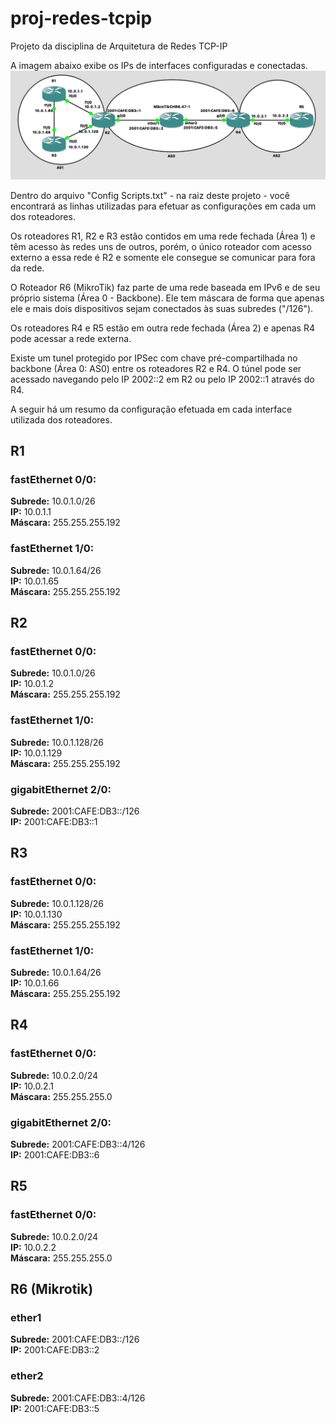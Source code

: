# proj-redes-tcpip
Projeto da disciplina de Arquitetura de Redes TCP-IP

A imagem abaixo exibe os IPs de interfaces configuradas e conectadas.
![alt text](<https://github.com/italomoraes/proj-redes-tcpip/blob/main/Resources/Topologia-parte2.png>)

Dentro do arquivo "Config Scripts.txt" - na raiz deste projeto - você encontrará as linhas utilizadas para efetuar as configurações em cada um dos roteadores.

Os roteadores R1, R2 e R3 estão contidos em uma rede fechada (Área 1) e têm acesso às redes uns de outros, porém, o único roteador com acesso externo a essa rede é R2 e somente ele consegue se comunicar para fora da rede.

O Roteador R6 (MikroTik) faz parte de uma rede baseada em IPv6 e de seu próprio sistema (Área 0 - Backbone). Ele tem máscara de forma que apenas ele e mais dois dispositivos sejam conectados às suas subredes ("/126").

Os roteadores R4 e R5 estão em outra rede fechada (Área 2) e apenas R4 pode acessar a rede externa.

Existe um tunel protegido por IPSec com chave pré-compartilhada no backbone (Área 0: AS0) entre os roteadores R2 e R4. O túnel pode ser acessado navegando pelo IP 2002::2 em R2 ou pelo IP 2002::1 através do R4.

A seguir há um resumo da configuração efetuada em cada interface utilizada dos roteadores.


## R1

### fastEthernet 0/0:
**Subrede:** 10.0.1.0/26<br>
**IP:** 10.0.1.1<br>
**Máscara:** 255.255.255.192<br>

### fastEthernet 1/0:
**Subrede:** 10.0.1.64/26<br>
**IP:** 10.0.1.65<br>
**Máscara:** 255.255.255.192<br>


## R2

### fastEthernet 0/0:
**Subrede:** 10.0.1.0/26<br>
**IP:** 10.0.1.2<br>
**Máscara:** 255.255.255.192<br>

### fastEthernet 1/0:
**Subrede:** 10.0.1.128/26<br>
**IP:** 10.0.1.129<br>
**Máscara:** 255.255.255.192<br>

### gigabitEthernet 2/0:
**Subrede:** 2001:CAFE:DB3::/126<br>
**IP:** 2001:CAFE:DB3::1<br>


## R3

### fastEthernet 0/0:
**Subrede:** 10.0.1.128/26<br>
**IP:** 10.0.1.130<br>
**Máscara:** 255.255.255.192<br>

### fastEthernet 1/0:
**Subrede:** 10.0.1.64/26<br>
**IP:** 10.0.1.66<br>
**Máscara:** 255.255.255.192<br>


## R4

### fastEthernet 0/0:
**Subrede:** 10.0.2.0/24<br>
**IP:** 10.0.2.1<br>
**Máscara:** 255.255.255.0<br>

### gigabitEthernet 2/0:
**Subrede:** 2001:CAFE:DB3::4/126<br>
**IP:** 2001:CAFE:DB3::6<br>


## R5

### fastEthernet 0/0:
**Subrede:** 10.0.2.0/24<br>
**IP:** 10.0.2.2<br>
**Máscara:** 255.255.255.0<br>


## R6 (Mikrotik)

### ether1
**Subrede:** 2001:CAFE:DB3::/126<br>
**IP:** 2001:CAFE:DB3::2<br>

### ether2
**Subrede:** 2001:CAFE:DB3::4/126<br>
**IP:** 2001:CAFE:DB3::5<br>

